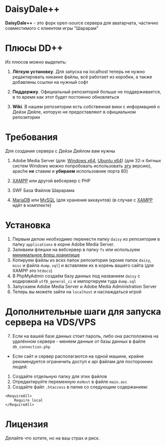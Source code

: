 # DaisyDale++

**DaisyDale++** - это форк open-source сервера для аватарчата, частично совместимого с клиентом игры "Шарарам"

# Плюсы DD++
Из плюсов можно выделить:

1. **Лёгкую установку**. Для запуска на localhost теперь не нужно редактировать никакие файлы, всё работает из коробки, а также добавлены ссылки на нужный софт

2. **Поддержку**. Официальный репозиторий больше не поддерживается, в то время как этот будет постоянно обновляться

3. **Wiki**. В нашем репозитории есть собственная вики с информацией о Дейзи Дейле, которую не предоставляют в официальном репозитории 

# Требования
Для создания сервера с Дейзи Дейлом вам нужны

1. Adobe Media Server (для: [Windows x64](https://download.macromedia.com/pub/adobemediaserver/5_0_15/AdobeMediaServer5_x64.exe), [Ubuntu x64](https://download.macromedia.com/pub/adobemediaserver/5_0_15/AdobeMediaServer5_x64.tar.gz)) (для 32-х битных систем Windows можно попробовать использовать [эту](https://u.to/asXsFA) версию), apache **не** ставим и **убираем** использовние порта 80)

2. [XAMPP](https://bit.ly/2TgobyD) или другой вебсервер с PHP

3. SWF База Файлов Шарарама 

4. [MariaDB](https://mariadb.org/download/) или [MySQL](https://dev.mysql.com/downloads/mysql/) (для хранения аккаунтов) (в случае с [XAMPP](https://bit.ly/2TgobyD) идёт в комплекте)

# Установка

1. Первым делом необходимо перенести папку `daisy` из репозитория в папку `applications` в корне Adobe Media Server.
2. Заливаем флешки на вебсервер в папку `fs` или используем [минимальное флеш хранилище](https://github.com/123jjck/ddplusplus/tree/master/misc/minfs)
3. Копируем файлы из всех папок репозитория (кроме папок `daisy`, `misc` и файла `dump.sql`) и вставляем их в корень вашего сайта (для XAMPP это `htdocs`)
4. В PhpMyAdmin создаём базу данных под названием `daisy` с кодировкой `utf8_general_ci` и импортируем туда `dump.sql`
5. Запускаем Adobe Media Server и Adobe Media Administration Server
6. Теперь вы можете зайти на `localhost` и наслаждаться игрой

# Дополнительные шаги для запуска сервера на VDS/VPS
7. Если на вашей базе данных стоит пароль, либо она расположена на удалённом сервере - меняем данные от базы данных в файле `db_connection.php`
* Если сайт и сервер располагаются на одной машине, крайне рекомендуется ограничить доступ к api файлам для посторонних людей:
1. Создайте отдельную папку для этих файлов 
2. Отредактируйте переменную `msHost` в файле `main.asc`
3. Создайте файл `.htaccess` в папке со следующим содержанием:
```
<RequireAll>
    Require local
</RequireAll>
```
# Лицензия

Делайте что хотите, но на ваш страх и риск.
